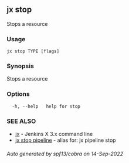 ## jx stop

Stops a resource

### Usage

```
jx stop TYPE [flags]
```

### Synopsis

Stops a resource

### Options

```
  -h, --help   help for stop
```

### SEE ALSO

* [jx](jx.md)	 - Jenkins X 3.x command line
* [jx stop pipeline](jx_stop_pipeline.md)	 - alias for: jx pipeline stop

###### Auto generated by spf13/cobra on 14-Sep-2022
